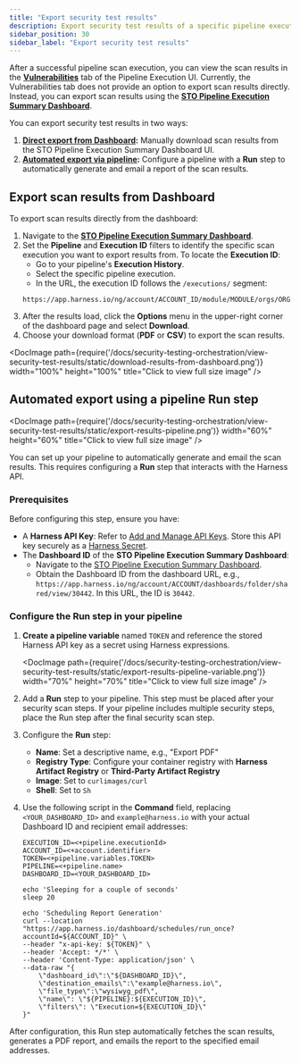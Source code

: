 ```yaml
---
title: "Export security test results" 
description: Export security test results of a specific pipeline execution.
sidebar_position: 30
sidebar_label: "Export security test results"
---
```


After a successful pipeline scan execution, you can view the scan results in the **[Vulnerabilities](/docs/security-testing-orchestration/view-security-test-results/view-scan-results)** tab of the Pipeline Execution UI. Currently, the Vulnerabilities tab does not provide an option to export scan results directly. Instead, you can export scan results using the [**STO Pipeline Execution Summary Dashboard**](/docs/security-testing-orchestration/dashboards/sto-pipeline-execution-summary).

You can export security test results in two ways:

1. **[Direct export from Dashboard](#export-scan-results-from-dashboard):** Manually download scan results from the STO Pipeline Execution Summary Dashboard UI.
2. **[Automated export via pipeline](#automated-export-using-a-pipeline-run-step):** Configure a pipeline with a **Run** step to automatically generate and email a report of the scan results.


## Export scan results from Dashboard

To export scan results directly from the dashboard:

1. Navigate to the [**STO Pipeline Execution Summary Dashboard**](/docs/security-testing-orchestration/dashboards/sto-dashboards-overview#view-sto-dashboards).
2. Set the **Pipeline** and **Execution ID** filters to identify the specific scan execution you want to export results from.
   To locate the **Execution ID**:
   - Go to your pipeline's **Execution History**.
   - Select the specific pipeline execution.
   - In the URL, the execution ID follows the `/executions/` segment:
   ```
   https://app.harness.io/ng/account/ACCOUNT_ID/module/MODULE/orgs/ORG/projects/PROJECT/pipelines/PIPELINE/executions/EXECUTION_ID/pipeline
   ```
3. After the results load, click the **Options** menu in the upper-right corner of the dashboard page and select **Download**.
4. Choose your download format (**PDF** or **CSV**) to export the scan results.

<DocImage path={require('/docs/security-testing-orchestration/view-security-test-results/static/download-results-from-dashboard.png')} width="100%" height="100%" title="Click to view full size image" />


## Automated export using a pipeline Run step

<DocImage path={require('/docs/security-testing-orchestration/view-security-test-results/static/export-results-pipeline.png')} width="60%" height="60%" title="Click to view full size image" />

You can set up your pipeline to automatically generate and email the scan results. This requires configuring a **Run** step that interacts with the Harness API.

### Prerequisites

Before configuring this step, ensure you have:

- A **Harness API Key**: Refer to [Add and Manage API Keys](/docs/platform/automation/api/add-and-manage-api-keys). Store this API key securely as a [Harness Secret](/docs/platform/secrets/secrets-management/harness-secret-manager-overview/).
- The **Dashboard ID** of the **STO Pipeline Execution Summary Dashboard**:
  - Navigate to the [STO Pipeline Execution Summary Dashboard](/docs/security-testing-orchestration/dashboards/sto-dashboards-overview#view-sto-dashboards).
  - Obtain the Dashboard ID from the dashboard URL, e.g., `https://app.harness.io/ng/account/ACCOUNT/dashboards/folder/shared/view/30442`. In this URL, the ID is `30442`.

### Configure the Run step in your pipeline

1. **Create a pipeline variable** named `TOKEN` and reference the stored Harness API key as a secret using Harness expressions.

   <DocImage path={require('/docs/security-testing-orchestration/view-security-test-results/static/export-results-pipeline-variable.png')} width="70%" height="70%" title="Click to view full size image" />
   
2. Add a **Run** step to your pipeline. This step must be placed after your security scan steps. If your pipeline includes multiple security steps, place the Run step after the final security scan step.

3. Configure the **Run** step:

   - **Name**: Set a descriptive name, e.g., "Export PDF"
   - **Registry Type**: Configure your container registry with **Harness Artifact Registry** or **Third-Party Artifact Registry**
   - **Image**: Set to `curlimages/curl`
   - **Shell**: Set to `Sh`

4. Use the following script in the **Command** field, replacing `<YOUR_DASHBOARD_ID>` and `example@harness.io` with your actual Dashboard ID and recipient email addresses:

   ```shell
   EXECUTION_ID=<+pipeline.executionId>
   ACCOUNT_ID=<+account.identifier>
   TOKEN=<+pipeline.variables.TOKEN>
   PIPELINE=<+pipeline.name>
   DASHBOARD_ID=<YOUR_DASHBOARD_ID>

   echo 'Sleeping for a couple of seconds'
   sleep 20

   echo 'Scheduling Report Generation'
   curl --location "https://app.harness.io/dashboard/schedules/run_once?accountId=${ACCOUNT_ID}" \
   --header "x-api-key: ${TOKEN}" \
   --header 'Accept: */*' \
   --header 'Content-Type: application/json' \
   --data-raw "{
       \"dashboard_id\":\"${DASHBOARD_ID}\",
       \"destination_emails\":\"example@harness.io\",
       \"file_type\":\"wysiwyg_pdf\",
       \"name\": \"${PIPELINE}:${EXECUTION_ID}\",
       \"filters\": \"Execution=${EXECUTION_ID}\"
   }"
   ```

After configuration, this Run step automatically fetches the scan results, generates a PDF report, and emails the report to the specified email addresses.

